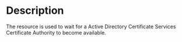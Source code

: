 # Description

The resource is used to wait for a Active Directory Certificate
Services Certificate Authority to become available.
